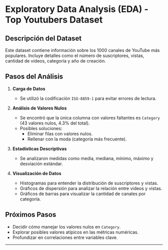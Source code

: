 # Exploratory Data Analysis (EDA) - Top Youtubers Dataset

## Descripción del Dataset
Este dataset contiene información sobre los 1000 canales de YouTube más populares. Incluye detalles como el número de suscriptores, vistas, cantidad de videos, categoría y año de creación.

## Pasos del Análisis
1. **Carga de Datos**
   - Se utilizó la codificación `ISO-8859-1` para evitar errores de lectura.
   
2. **Análisis de Valores Nulos**
   - Se encontró que la única columna con valores faltantes es `Category` (43 valores nulos, 4.3% del total).
   - Posibles soluciones:
     - Eliminar filas con valores nulos.
     - Rellenar con la moda (categoría más frecuente).

3. **Estadísticas Descriptivas**
   - Se analizaron medidas como media, mediana, mínimo, máximo y desviación estándar.

4. **Visualización de Datos**
   - Histogramas para entender la distribución de suscriptores y vistas.
   - Gráficos de dispersión para analizar la relación entre videos y vistas.
   - Gráficos de barras para visualizar la cantidad de canales por categoría.

## Próximos Pasos
- Decidir cómo manejar los valores nulos en `Category`.
- Explorar posibles valores atípicos en las métricas numéricas.
- Profundizar en correlaciones entre variables clave.

---


